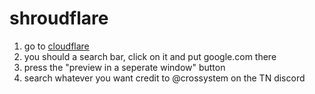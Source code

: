 # shroudflare
1. go to [cloudflare](https://cloudflareapps.com/apps/google-translate/install)
2. you should a search bar, click on it and put google.com there
3. press the "preview in a seperate window" button
4. search whatever you want
   credit to @crossystem on the TN discord

